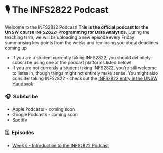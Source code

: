 # 🎙&nbsp;The INFS2822 Podcast

Welcome to the INFS2822 Podcast! **This is the official podcast for the UNSW course INFS2822: Programming for Data Analytics.** During the teaching term, we will be uploading a new episode every Friday summarising key points from the weeks and reminding you about deadlines coming up.

- If you are a student currently taking INFS2822, you should definitely subscribe using one of the podcast platforms listed below!
- If you are not currently a student taking INFS2822, you're still welcome to listen in, though things might not entirely make sense. You might also consider taking INFS2822 - check out the [INFS2822 entry in the UNSW Handbook](https://www.handbook.unsw.edu.au/undergraduate/courses/2020/INFS2822).

### 🎧&nbsp;&nbsp;Subscribe

- Apple Podcasts - coming soon
- Google Podcasts - coming soon
- [Spotify](https://open.spotify.com/show/1jP755mIuk33fiRy5wvaif?si=fB-cc0wYSBmWVewhxxhBiQ)

### 🗓&nbsp;&nbsp;Episodes

- [Week 0 - Introduction to the INFS2822 Podcast](episode/0)